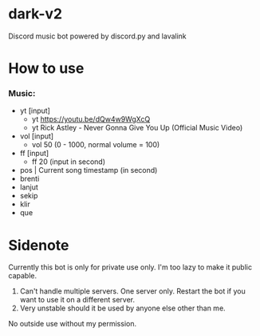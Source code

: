 # dark-v2
Discord music bot powered by discord.py and lavalink
  
# **How to use**
 
 ### Music: 
 - yt \[input\]
   - yt https://youtu.be/dQw4w9WgXcQ 
   - yt Rick Astley - Never Gonna Give You Up (Official Music Video)
 - vol \[input\]
   - vol 50 (0 - 1000,  normal volume = 100) 
 - ff \[input\]
   - ff 20 (input in second)
 - pos | Current song timestamp (in second)
 - brenti
 - lanjut
 - sekip
 - klir
 - que
        

# **Sidenote**

  Currently this bot is only for private use only. I'm too lazy to make it public capable. 

  1. Can't handle multiple servers. One server only. Restart the bot if you want to use it on a different server.
  2. Very unstable should it be used by anyone else other than me.

  No outside use without my permission.
